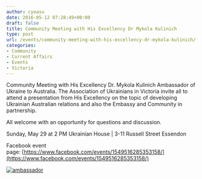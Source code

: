 ```yaml
---
author: cyoasu
date: 2016-05-12 07:28:49+00:00
draft: false
title: Community Meeting with His Excellency Dr Mykola Kulinich
type: post
url: /events/community-meeting-with-his-excellency-dr-mykola-kulinich/
categories:
- Community
- Current Affairs
- Events
- Victoria
---
```


Community Meeting with His Excellency Dr. Mykola Kulinich Ambassador of Ukraine to Australia. The Association of Ukrainians in Victoria invite all to attend a presentation from His Excellency on the topic of developing Ukrainian Australian relations and also the Embassy and Community in partnership.

All welcome with an opportunity for questions and discussion.

Sunday, May 29 at 2 PM
Ukrainian House | 3-11 Russell Street Essendon

Facebook event page: [https://www.facebook.com/events/1549516285353158/](https://www.facebook.com/events/1549516285353158/)

[![ambassador](http://www.ozeukes.com/wp-content/uploads/2016/05/ambassador.jpg)
](https://www.facebook.com/events/1549516285353158/)
